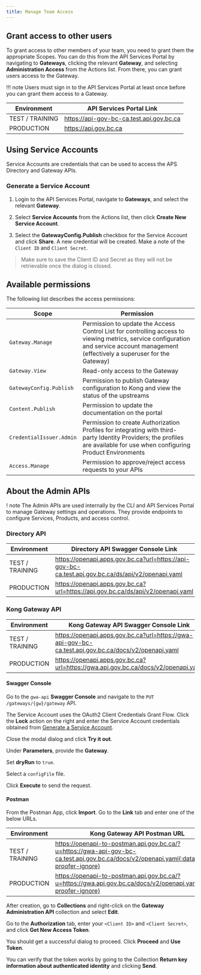 ```yaml
---
title: Manage Team Access
---
```


## Grant access to other users

To grant access to other members of your team, you need to grant them the
appropriate Scopes. You can do this from the API Services Portal by navigating
to **Gateways**, clicking the relevant **Gateway**, and selecting
**Administration Access** from the Actions list. From there, you can grant users
access to the Gateway.

!!! note
    Users must sign in to the API Services Portal at least once before you can
    grant them access to a Gateway.

| Environment     | API Services Portal Link                 |
| --------------- | ---------------------------------------- |
| TEST / TRAINING | <https://api-gov-bc-ca.test.api.gov.bc.ca> |
| PRODUCTION      | <https://api.gov.bc.ca>                    |

## Using Service Accounts

Service Accounts are credentials that can be used to access the APS Directory
and Gateway APIs.

### Generate a Service Account

1. Login to the API Services Portal, navigate to **Gateways**, and select the
   relevant **Gateway**.

2. Select **Service Accounts** from the Actions list, then click **Create New
   Service Account**.

3. Select the **GatewayConfig.Publish** checkbox for the Service Account and
   click **Share**. A new credential will be created. Make a note of the `Client
   ID` and `Client Secret`.

> Make sure to save the Client ID and Secret as they will not be
> retrievable once the dialog is closed.

## Available permissions

The following list describes the access permissions:

| Scope                    | Permission                                                                                                                                                                               |
| ------------------------ | ---------------------------------------------------------------------------------------------------------------------------------------------------------------------------------------- |
| `Gateway.Manage`       | Permission to update the Access Control List for controlling access to viewing metrics, service configuration and service account management (effectively a superuser for the Gateway) |
| `Gateway.View`         | Read-only access to the Gateway                                                                                                                                                        |
| `GatewayConfig.Publish`  | Permission to publish Gateway configuration to Kong and view the status of the upstreams                                                                                                 |
| `Content.Publish`        | Permission to update the documentation on the portal                                                                                                                                     |
| `CredentialIssuer.Admin` | Permission to create Authorization Profiles for integrating with third-party Identity Providers; the profiles are available for use when configuring Product Environments                |
| `Access.Manage`          | Permission to approve/reject access requests to your APIs                                                                                                                                |

## About the Admin APIs

! note
    The Admin APIs are used internally by the CLI and API Services Portal
    to manage Gateway settings and operations. They provide endpoints to
    configure Services, Products, and access control.

### Directory API

| Environment     | Directory API Swagger Console Link                                                                 |
| --------------- | -------------------------------------------------------------------------------------------------- |
| TEST / TRAINING | <https://openapi.apps.gov.bc.ca?url=https://api-gov-bc-ca.test.api.gov.bc.ca/ds/api/v2/openapi.yaml> |
| PRODUCTION      | <https://openapi.apps.gov.bc.ca?url=https://api.gov.bc.ca/ds/api/v2/openapi.yaml>                    |

### Kong Gateway API

| Environment     | Kong Gateway API Swagger Console Link                                                                |
| --------------- | ---------------------------------------------------------------------------------------------------- |
| TEST / TRAINING | <https://openapi.apps.gov.bc.ca?url=https://gwa-api-gov-bc-ca.test.api.gov.bc.ca/docs/v2/openapi.yaml> |
| PRODUCTION      | <https://openapi.apps.gov.bc.ca?url=https://gwa.api.gov.bc.ca/docs/v2/openapi.yaml>                    |

#### Swagger Console

Go to the `gwa-api` **Swagger Console** and navigate to the `PUT` `/gateways/{gw}/gateway`
API.

The Service Account uses the OAuth2 Client Credentials Grant Flow. Click the
**Lock** action on the right and enter the Service Account credentials obtained
from [Generate a Service Account](/how-to/gateway-admin.md/#generate-a-service-account).

Close the modal dialog and click **Try it out**.

Under **Parameters**, provide the **Gateway**.

Set **dryRun** to `true`.

Select a `configFile` file.

Click **Execute** to send the request.

#### Postman

From the Postman App, click **Import**. Go to the **Link** tab and enter one of
the below URLs.

| Environment     | Kong Gateway API Postman URL                                                                                  |
| --------------- | ------------------------------------------------------------------------------------------------------------- |
| TEST / TRAINING | <https://openapi-to-postman.api.gov.bc.ca/?u=https://gwa-api-gov-bc-ca.test.api.gov.bc.ca/docs/v2/openapi.yaml{:data-proofer-ignore}> |
| PRODUCTION      | <https://openapi-to-postman.api.gov.bc.ca/?u=https://gwa.api.gov.bc.ca/docs/v2/openapi.yaml{:data-proofer-ignore}>                    |

After creation, go to **Collections** and right-click on the
**Gateway Administration API** collection and select **Edit**.

Go to the **Authorization** tab, enter your `<Client ID>` and `<Client Secret>`,
and click **Get New Access Token**.

You should get a successful dialog to proceed. Click **Proceed** and **Use Token**.

You can verify that the token works by going to the Collection
**Return key information about authenticated identity** and clicking **Send**.
